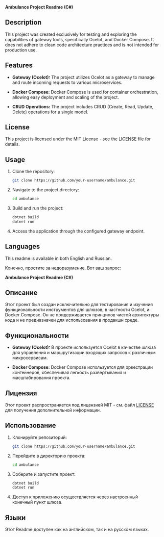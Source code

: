 **Ambulance Project Readme (C#)**

## Description

This project was created exclusively for testing and exploring the capabilities of gateway tools, specifically Ocelot, and Docker Compose. It does not adhere to clean code architecture practices and is not intended for production use.

## Features

- **Gateway (Ocelot):** The project utilizes Ocelot as a gateway to manage and route incoming requests to various microservices.

- **Docker Compose:** Docker Compose is used for container orchestration, allowing easy deployment and scaling of the project.

- **CRUD Operations:** The project includes CRUD (Create, Read, Update, Delete) operations for a single model.

## License

This project is licensed under the MIT License - see the [LICENSE](LICENSE) file for details.

## Usage

1. Clone the repository:

   ```bash
   git clone https://github.com/your-username/ambulance.git
   ```

2. Navigate to the project directory:

   ```bash
   cd ambulance
   ```

3. Build and run the project:

   ```bash
   dotnet build
   dotnet run
   ```

4. Access the application through the configured gateway endpoint.

## Languages

This readme is available in both English and Russian.



Конечно, простите за недоразумение. Вот ваш запрос:

**Ambulance Project Readme (C#)**

## Описание

Этот проект был создан исключительно для тестирования и изучения функциональности инструментов для шлюзов, в частности Ocelot, и Docker Compose. Он не придерживается принципов чистой архитектуры кода и не предназначен для использования в продакшн среде.

## Функциональности

- **Gateway (Ocelot):** В проекте используется Ocelot в качестве шлюза для управления и маршрутизации входящих запросов к различным микросервисам.

- **Docker Compose:** Docker Compose используется для оркестрации контейнеров, обеспечивая легкость развертывания и масштабирования проекта.

## Лицензия

Этот проект распространяется под лицензией MIT - см. файл [LICENSE](LICENSE) для получения дополнительной информации.

## Использование

1. Клонируйте репозиторий:

   ```bash
   git clone https://github.com/your-username/ambulance.git
   ```

2. Перейдите в директорию проекта:

   ```bash
   cd ambulance
   ```

3. Соберите и запустите проект:

   ```bash
   dotnet build
   dotnet run
   ```

4. Доступ к приложению осуществляется через настроенный конечный пункт шлюза.

## Языки

Этот Readme доступен как на английском, так и на русском языках.
